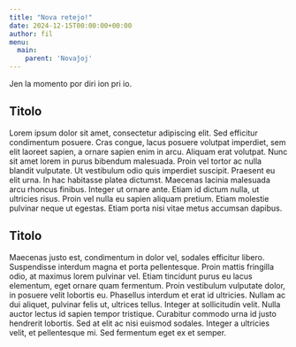 ```yaml
---
title: "Nova retejo!"
date: 2024-12-15T00:00:00+00:00
author: fil
menu:
  main:
    parent: 'Novaĵoj'
---
```


Jen la momento por diri ion pri io.

## Titolo

Lorem ipsum dolor sit amet, consectetur adipiscing elit. Sed efficitur condimentum posuere. Cras congue, lacus posuere volutpat imperdiet, sem elit laoreet sapien, a ornare sapien enim in arcu. Aliquam erat volutpat. Nunc sit amet lorem in purus bibendum malesuada. Proin vel tortor ac nulla blandit vulputate. Ut vestibulum odio quis imperdiet suscipit. Praesent eu elit urna. In hac habitasse platea dictumst. Maecenas lacinia malesuada arcu rhoncus finibus. Integer ut ornare ante. Etiam id dictum nulla, ut ultricies risus. Proin vel nulla eu sapien aliquam pretium. Etiam molestie pulvinar neque ut egestas. Etiam porta nisi vitae metus accumsan dapibus.

## Titolo

Maecenas justo est, condimentum in dolor vel, sodales efficitur libero. Suspendisse interdum magna et porta pellentesque. Proin mattis fringilla odio, at maximus lorem pulvinar vel. Etiam tincidunt purus eu lacus elementum, eget ornare quam fermentum. Proin vestibulum vulputate dolor, in posuere velit lobortis eu. Phasellus interdum et erat id ultricies. Nullam ac dui aliquet, pulvinar felis ut, ultrices tellus. Integer at sollicitudin velit. Nulla auctor lectus id sapien tempor tristique. Curabitur commodo urna id justo hendrerit lobortis. Sed at elit ac nisi euismod sodales. Integer a ultricies velit, et pellentesque mi. Sed fermentum eget ex et semper.
